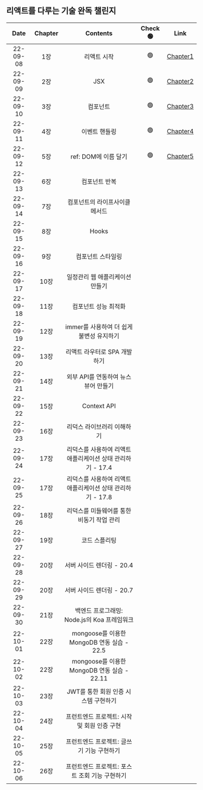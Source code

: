 ## 리액트를 다루는 기술 완독 챌린지

| **Date** | **Chapter** |                        **Contents**                        | **Check 🟢** |                                         **Link**                                         |
| :------: | :---------: | :--------------------------------------------------------: | :----------: | :--------------------------------------------------------------------------------------: |
| 22-09-08 |     1장     |                        리액트 시작                         |      🟢      | [Chapter1](https://github.com/sso-hyeon/TIL-Today-I-Learned/blob/main/React/chapter1.md) |
| 22-09-09 |     2장     |                            JSX                             |      🟢      | [Chapter2](https://github.com/sso-hyeon/TIL-Today-I-Learned/blob/main/React/chapter2.md) |
| 22-09-10 |     3장     |                          컴포넌트                          |      🟢      | [Chapter3](https://github.com/sso-hyeon/TIL-Today-I-Learned/blob/main/React/chapter3.md) |
| 22-09-11 |     4장     |                       이벤트 핸들링                        |      🟢      | [Chapter4](https://github.com/sso-hyeon/TIL-Today-I-Learned/blob/main/React/chapter4.md) |
| 22-09-12 |     5장     |                    ref: DOM에 이름 달기                    |      🟢      | [Chapter5](https://github.com/sso-hyeon/TIL-Today-I-Learned/blob/main/React/chapter5.md) |
| 22-09-13 |     6장     |                       컴포넌트 반복                        |              |                                                                                          |
| 22-09-14 |     7장     |               컴포넌트의 라이프사이클 메서드               |              |                                                                                          |
| 22-09-15 |     8장     |                           Hooks                            |              |                                                                                          |
| 22-09-16 |     9장     |                     컴포넌트 스타일링                      |              |                                                                                          |
| 22-09-17 |    10장     |              일정관리 웹 애플리케이션 만들기               |              |                                                                                          |
| 22-09-18 |    11장     |                    컴포넌트 성능 최적화                    |              |                                                                                          |
| 22-09-19 |    12장     |          immer를 사용하여 더 쉽게 불변성 유지하기          |              |                                                                                          |
| 22-09-20 |    13장     |                리액트 라우터로 SPA 개발하기                |              |                                                                                          |
| 22-09-21 |    14장     |            외부 API를 연동하여 뉴스 뷰어 만들기            |              |                                                                                          |
| 22-09-22 |    15장     |                        Context API                         |              |                                                                                          |
| 22-09-23 |    16장     |                 리덕스 라이브러리 이해하기                 |              |                                                                                          |
| 22-09-24 |    17장     | 리덕스를 사용하여 리액트 애플리케이션 상태 관리하기 - 17.4 |              |                                                                                          |
| 22-09-25 |    17장     | 리덕스를 사용하여 리액트 애플리케이션 상태 관리하기 - 17.8 |              |                                                                                          |
| 22-09-26 |    18장     |         리덕스를 미들웨어를 통한 비동기 작업 관리          |              |                                                                                          |
| 22-09-27 |    19장     |                       코드 스플리팅                        |              |                                                                                          |
| 22-09-28 |    20장     |                 서버 사이드 렌더링 - 20.4                  |              |                                                                                          |
| 22-09-29 |    20장     |                 서버 사이드 렌더링 - 20.7                  |              |                                                                                          |
| 22-09-30 |    21장     |        백엔드 프로그래밍: Node.js의 Koa 프레임워크         |              |                                                                                          |
| 22-10-01 |    22장     |         mongoose를 이용한 MongoDB 연동 실습 - 22.5         |              |                                                                                          |
| 22-10-02 |    22장     |        mongoose를 이용한 MongoDB 연동 실습 - 22.11         |              |                                                                                          |
| 22-10-03 |    23장     |            JWT를 통한 회원 인증 시스템 구현하기            |              |                                                                                          |
| 22-10-04 |    24장     |        프런트엔드 프로젝트: 시작 및 회원 인증 구현         |              |                                                                                          |
| 22-10-05 |    25장     |         프런트엔드 프로젝트: 글쓰기 기능 구현하기          |              |                                                                                          |
| 22-10-06 |    26장     |       프런트엔드 프로젝트: 포스트 조회 기능 구현하기       |              |                                                                                          |
